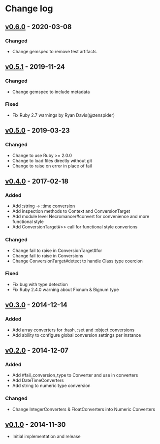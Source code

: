 # Change log

## [v0.6.0] - 2020-03-08

### Changed
* Change gemspec to remove test artifacts

## [v0.5.1] - 2019-11-24

### Changed
* Change gemspec to include metadata

### Fixed
* Fix Ruby 2.7 warnings by Ryan Davis(@zenspider)

## [v0.5.0] - 2019-03-23

### Changed
* Change to use Ruby >= 2.0.0
* Change to load files directly without git
* Change to raise on error in place of fail

## [v0.4.0] - 2017-02-18

### Added
* Add :string -> :time conversion
* Add inspection methods to Context and ConversionTarget
* Add module level Necromancer#convert for convenience and more functional style
* Add ConversionTarget#>> call for functional style converions

### Changed
* Change fail to raise in ConversionTarget#for
* Change fail to raise in Conversions
* Change ConversionTarget#detect to handle Class type coercion

### Fixed
* Fix bug with type detection
* Fix Ruby 2.4.0 warning about Fixnum & Bignum type

## [v0.3.0] - 2014-12-14

### Added
* Add array converters for :hash, :set and :object conversions
* Add ability to configure global conversion settings per instance

## [v0.2.0] - 2014-12-07

### Added
* Add #fail_conversion_type to Converter and use in converters
* Add DateTimeConverters
* Add string to numeric type conversion

### Changed
* Change IntegerConverters & FloatConverters into Numeric Converters

## [v0.1.0] - 2014-11-30

* Initial implementation and release

[v0.6.0]: https://github.com/piotrmurach/necromancer/compare/v0.5.1...v0.6.0
[v0.5.1]: https://github.com/piotrmurach/necromancer/compare/v0.5.0...v0.5.1
[v0.5.0]: https://github.com/piotrmurach/necromancer/compare/v0.4.0...v0.5.0
[v0.4.0]: https://github.com/piotrmurach/necromancer/compare/v0.3.0...v0.4.0
[v0.3.0]: https://github.com/piotrmurach/necromancer/compare/v0.2.0...v0.3.0
[v0.2.0]: https://github.com/piotrmurach/necromancer/compare/v0.1.0...v0.2.0
[v0.1.0]: https://github.com/piotrmurach/necromancer/compare/v0.1.0
